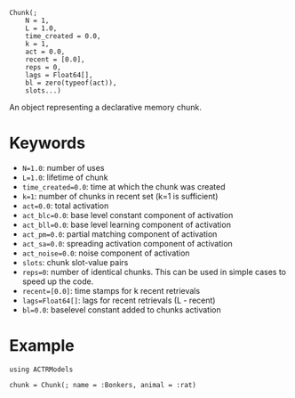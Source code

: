 ```
Chunk(;
    N = 1,
    L = 1.0,
    time_created = 0.0,
    k = 1, 
    act = 0.0, 
    recent = [0.0],
    reps = 0, 
    lags = Float64[], 
    bl = zero(typeof(act)),
    slots...)
```

An object representing a declarative memory chunk.

# Keywords

  * `N=1.0`: number of uses
  * `L=1.0`: lifetime of chunk
  * `time_created=0.0`: time at which the chunk was created
  * `k=1`: number of chunks in recent set (k=1 is sufficient)
  * `act=0.0`: total activation
  * `act_blc=0.0`: base level constant component of activation
  * `act_bll=0.0`: base level learning component of activation
  * `act_pm=0.0`: partial matching component of activation
  * `act_sa=0.0`: spreading activation component of activation
  * `act_noise=0.0`: noise component of activation
  * `slots`: chunk slot-value pairs
  * `reps=0`: number of identical chunks. This can be used in simple cases to speed up the code.
  * `recent=[0.0]`: time stamps for k recent retrievals
  * `lags=Float64[]`: lags for recent retrievals (L - recent)
  * `bl=0.0`: baselevel constant added to chunks activation

# Example

```@example
using ACTRModels

chunk = Chunk(; name = :Bonkers, animal = :rat)
```
